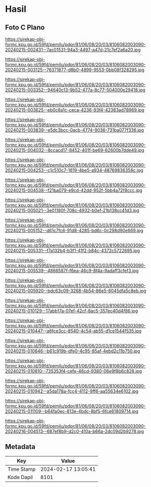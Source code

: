 # Hasil

## Foto C Plano

https://sirekap-obj-formc.kpu.go.id/59fd/pemilu/pdpr/81/06/08/20/03/8106082003090-20240215-002431--7ac01531-94a3-4497-a47d-21c7ef2a6a20.jpg

https://sirekap-obj-formc.kpu.go.id/59fd/pemilu/pdpr/81/06/08/20/03/8106082003090-20240215-003125--76371877-d8b0-4899-9553-0bb08f328295.jpg

https://sirekap-obj-formc.kpu.go.id/59fd/pemilu/pdpr/81/06/08/20/03/8106082003090-20240215-003352--94640c13-9b52-477a-8c77-504000e29418.jpg

https://sirekap-obj-formc.kpu.go.id/59fd/pemilu/pdpr/81/06/08/20/03/8106082003090-20240215-003625--eb0c8a1c-ceca-4236-93f4-42383ad78969.jpg

https://sirekap-obj-formc.kpu.go.id/59fd/pemilu/pdpr/81/06/08/20/03/8106082003090-20240215-003839--e5dc3bcc-0acb-4774-9036-731ba077f336.jpg

https://sirekap-obj-formc.kpu.go.id/59fd/pemilu/pdpr/81/06/08/20/03/8106082003090-20240215-004032--8ccacd17-8452-401f-be69-62600b7dde49.jpg

https://sirekap-obj-formc.kpu.go.id/59fd/pemilu/pdpr/81/06/08/20/03/8106082003090-20240215-004253--c1c510c7-1619-4be5-a934-48769836358c.jpg

https://sirekap-obj-formc.kpu.go.id/59fd/pemilu/pdpr/81/06/08/20/03/8106082003090-20240215-004538--f21ba079-e9cd-42dd-952f-5bb4a72f8ccc.jpg

https://sirekap-obj-formc.kpu.go.id/59fd/pemilu/pdpr/81/06/08/20/03/8106082003090-20240215-005021--3e01180f-708c-4932-b0ef-21b138cc41d3.jpg

https://sirekap-obj-formc.kpu.go.id/59fd/pemilu/pdpr/81/06/08/20/03/8106082003090-20240215-005152--d61c7fc6-91d8-4285-bd6c-0c298d90e669.jpg

https://sirekap-obj-formc.kpu.go.id/59fd/pemilu/pdpr/81/06/08/20/03/8106082003090-20240215-005331--f7a132b4-b3f1-41f2-b84c-4372c5722695.jpg

https://sirekap-obj-formc.kpu.go.id/59fd/pemilu/pdpr/81/06/08/20/03/8106082003090-20240215-005539--4866587f-f6ea-46c9-8f4a-9adaff3cfef3.jpg

https://sirekap-obj-formc.kpu.go.id/59fd/pemilu/pdpr/81/06/08/20/03/8106082003090-20240215-005920--bdc63c09-3268-4b54-86e5-6045dfa5c8eb.jpg

https://sirekap-obj-formc.kpu.go.id/59fd/pemilu/pdpr/81/06/08/20/03/8106082003090-20240215-010129--17abb17a-07ef-42cf-8ac5-357ec40d4f86.jpg

https://sirekap-obj-formc.kpu.go.id/59fd/pemilu/pdpr/81/06/08/20/03/8106082003090-20240215-010447--a6fce3cc-8540-4c54-ab55-d1ce1544f535.jpg

https://sirekap-obj-formc.kpu.go.id/59fd/pemilu/pdpr/81/06/08/20/03/8106082003090-20240215-010646--b61c919b-dfe0-4c95-85af-4ebd2c11b750.jpg

https://sirekap-obj-formc.kpu.go.id/59fd/pemilu/pdpr/81/06/08/20/03/8106082003090-20240215-010810--735353f4-cefe-46cd-9380-06e9f8b6c828.jpg

https://sirekap-obj-formc.kpu.go.id/59fd/pemilu/pdpr/81/06/08/20/03/8106082003090-20240215-010942--a5da178a-fcc4-4112-9ff6-aa55634e6102.jpg

https://sirekap-obj-formc.kpu.go.id/59fd/pemilu/pdpr/81/06/08/20/03/8106082003090-20240215-011109--b64fa0ec-813e-4bdc-8bf5-6fce61809714.jpg

https://sirekap-obj-formc.kpu.go.id/59fd/pemilu/pdpr/81/06/08/20/03/8106082003090-20240216-004513--687ef8b9-d2c0-410a-b66a-2dc09d2b9278.jpg


## Metadata

| Key        | Value               |
| ---------- | ------------------- |
| Time Stamp | 2024-02-17 13:05:41 |
| Kode Dapil | 8101                |




